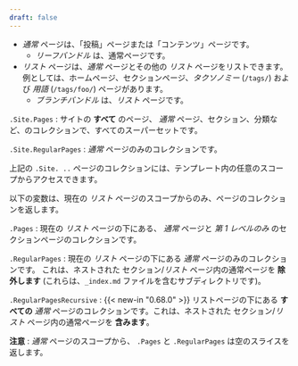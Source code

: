 ```yaml
---
draft: false
---
```

* _通常_ ページは、「投稿」ページまたは「コンテンツ」ページです。
  * _リーフバンドル_ は、通常ページです。
* _リスト_ ページは、_通常_ ページとその他の _リスト_ ページをリストできます。 例としては、ホームページ、セクションページ、_タクソノミー_ (`/tags/`) および _用語_ (`/tags/foo/`) ページがあります。
  * _ブランチバンドル_ は、_リスト_ ページです。

`.Site.Pages`
: サイトの **すべて** のページ、 _通常_ ページ、セクション、分類など、のコレクションで、すべてのスーパーセットです。

`.Site.RegularPages`
: _通常_ ページのみのコレクションです。

上記の `.Site. ..` ページのコレクションには、テンプレート内の任意のスコープからアクセスできます。

以下の変数は、現在の _リスト_ ページのスコープからのみ、ページのコレクションを返します。

`.Pages`
: 現在の _リスト_ ページの下にある、 _通常_ ページと _第 1 レベルのみ_ のセクションページのコレクションです。

`.RegularPages`
: 現在の _リスト_ ページの下にある _通常_ ページのみのコレクションです。 これは、ネストされた セクション/_リスト_ ページ内の通常ページを **除外します** (これらは、`_index.md` ファイルを含むサブディレクトリです)。

`.RegularPagesRecursive`
: {{< new-in "0.68.0" >}} リストページの下にある **すべての** _通常_ ページのコレクションです。これは、ネストされた セクション/_リスト_ ページ内の通常ページを **含みます**。

**注意**
: _通常_ ページのスコープから、 `.Pages` と `.RegularPages` は空のスライスを返します。
